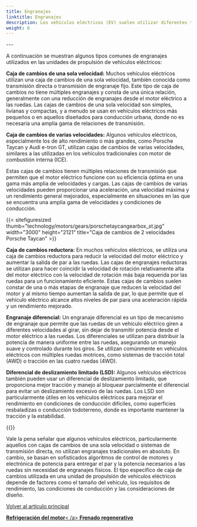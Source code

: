 ```yaml
---
title: Engranajes
linktitle: Engranajes
description: Los vehículos eléctricos (EV) suelen utilizar diferentes tipos de engranajes en sus unidades motrices, según el diseño y los requisitos específicos del vehículo.
weight: 6
---
```

<!-- markdownlint-disable MD033 -->---

A continuación se muestran algunos tipos comunes de engranajes utilizados en las unidades de propulsión de vehículos eléctricos:

**Caja de cambios de una sola velocidad:** Muchos vehículos eléctricos utilizan una caja de cambios de una sola velocidad, también conocida como transmisión directa o transmisión de engranaje fijo. Este tipo de caja de cambios no tiene múltiples engranajes y consta de una única relación, generalmente con una reducción de engranajes desde el motor eléctrico a las ruedas. Las cajas de cambios de una sola velocidad son simples, livianas y compactas, y a menudo se usan en vehículos eléctricos más pequeños o en aquellos diseñados para conducción urbana, donde no es necesaria una amplia gama de relaciones de transmisión.

**Caja de cambios de varias velocidades:** Algunos vehículos eléctricos, especialmente los de alto rendimiento o más grandes, como Porsche Taycan y Audi e-tron GT, utilizan cajas de cambios de varias velocidades, similares a las utilizadas en los vehículos tradicionales con motor de combustión interna (ICE).

Estas cajas de cambios tienen múltiples relaciones de transmisión que permiten que el motor eléctrico funcione con su eficiencia óptima en una gama más amplia de velocidades y cargas. Las cajas de cambios de varias velocidades pueden proporcionar una aceleración, una velocidad máxima y un rendimiento general mejorados, especialmente en situaciones en las que se encuentra una amplia gama de velocidades y condiciones de conducción.

{{< sitefiguresized thumb="technology/motors/gears/porschetaycangearbox_st.jpg" width="3000" height="2121" title="Caja de cambios de 2 velocidades Porsche Taycan" >}}

**Caja de cambios reductora:** En muchos vehículos eléctricos, se utiliza una caja de cambios reductora para reducir la velocidad del motor eléctrico y aumentar la salida de par a las ruedas. Las cajas de engranajes reductoras se utilizan para hacer coincidir la velocidad de rotación relativamente alta del motor eléctrico con la velocidad de rotación más baja requerida por las ruedas para un funcionamiento eficiente. Estas cajas de cambios suelen constar de una o más etapas de engranaje que reducen la velocidad del motor y al mismo tiempo aumentan la salida de par, lo que permite que el vehículo eléctrico alcance altos niveles de par para una aceleración rápida y un rendimiento mejorado.

**Engranaje diferencial:** Un engranaje diferencial es un tipo de mecanismo de engranaje que permite que las ruedas de un vehículo eléctrico giren a diferentes velocidades al girar, sin dejar de transmitir potencia desde el motor eléctrico a las ruedas. Los diferenciales se utilizan para distribuir la potencia de manera uniforme entre las ruedas, asegurando un manejo suave y controlado durante los giros. Se utilizan comúnmente en vehículos eléctricos con múltiples ruedas motrices, como sistemas de tracción total (AWD) o tracción en las cuatro ruedas (4WD).

**Diferencial de deslizamiento limitado (LSD):** Algunos vehículos eléctricos también pueden usar un diferencial de deslizamiento limitado, que proporciona mejor tracción y manejo al bloquear parcialmente el diferencial para evitar un deslizamiento excesivo de las ruedas. Los LSD son particularmente útiles en los vehículos eléctricos para mejorar el rendimiento en condiciones de conducción difíciles, como superficies resbaladizas o conducción todoterreno, donde es importante mantener la tracción y la estabilidad.

{{<evkxdisplayaddarticle />}}

Vale la pena señalar que algunos vehículos eléctricos, particularmente aquellos con cajas de cambios de una sola velocidad o sistemas de transmisión directa, no utilizan engranajes tradicionales en absoluto. En cambio, se basan en sofisticados algoritmos de control de motores y electrónica de potencia para entregar el par y la potencia necesarios a las ruedas sin necesidad de engranajes físicos. El tipo específico de caja de cambios utilizada en una unidad de propulsión de vehículos eléctricos depende de factores como el tamaño del vehículo, los requisitos de rendimiento, las condiciones de conducción y las consideraciones de diseño.

[Volver al artículo principal](../#motor-setup)

<div class="mt-3 mb-3">
     <a href="../cooling/" class="text-decoration-none text-black"><strong><i class="bi-arrow-left"></i> Refrigeración del motor</strong>< /a>
     <a href="../../regen/" class="text-decoration-none text-black float-end"><strong>Frenado regenerativo<i class="bi-arrow-right"></i> </strong></a>
</div>